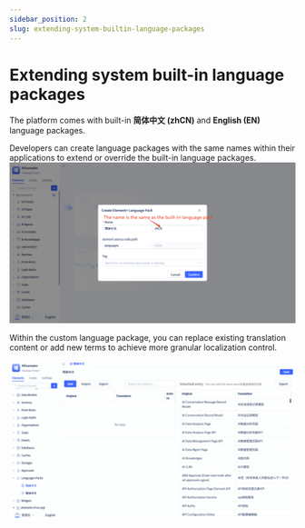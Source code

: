 ```yaml
---
sidebar_position: 2
slug: extending-system-builtin-language-packages
---
```


# Extending system built-in language packages

The platform comes with built-in **简体中文 (zhCN)** and **English (EN)** language packages.

Developers can create language packages with the same names within their applications to extend or override the built-in language packages.
![overwrite-pack](./img/overwrite-pack.png)

Within the custom language package, you can replace existing translation content or add new terms to achieve more granular localization control.

![overwrite-terms](./img/overwrite-terms.gif)



